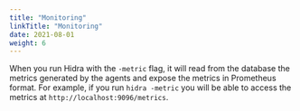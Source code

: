 ```yaml
---
title: "Monitoring"
linkTitle: "Monitoring"
date: 2021-08-01
weight: 6
---
```

When you run Hidra with the `-metric` flag, it will read from the database the metrics generated by the agents and expose the metrics in Prometheus format. For example, if you run `hidra -metric` you will be able to access the metrics at `http://localhost:9096/metrics`.